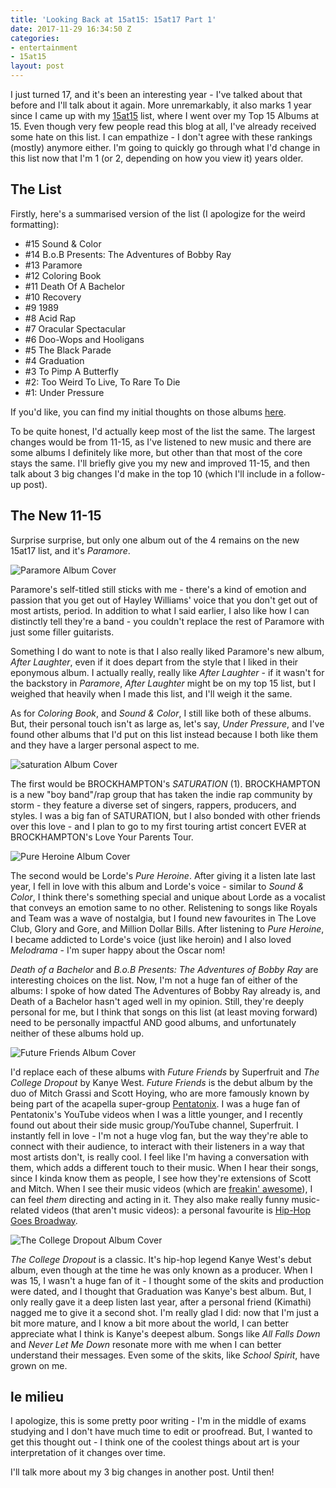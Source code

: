 ```yaml
---
title: 'Looking Back at 15at15: 15at17 Part 1'
date: 2017-11-29 16:34:50 Z
categories:
- entertainment
- 15at15
layout: post
---
```


I just turned 17, and it's been an interesting year - I've talked about that before and I'll talk about it again. More unremarkably, it also marks 1 year since I came up with my [15at15]({{site.baseurl}}/specials/15at15/) list, where I went over my Top 15 Albums at 15. Even though very few people read this blog at all, I've already received some hate on this list. I can empathize - I don't agree with these rankings (mostly) anymore either. I'm going to quickly go through what I'd change in this list now that I'm 1 (or 2, depending on how you view it) years older.

## The List

Firstly, here's a summarised version of the list (I apologize for the weird formatting):

* #15 Sound & Color
* #14 B.o.B Presents: The Adventures of Bobby Ray
* #13 Paramore
* #12 Coloring Book
* #11 Death Of A Bachelor
* #10 Recovery
* #9 1989
* #8 Acid Rap
* #7 Oracular Spectacular
* #6 Doo-Wops and Hooligans
* #5 The Black Parade
* #4 Graduation
* #3 To Pimp A Butterfly
* #2: Too Weird To Live, To Rare To Die
* #1: Under Pressure

If you'd like, you can find my initial thoughts on those albums [here]({{site.baseurl}}/specials/15at15/).

To be quite honest, I'd actually keep most of the list the same. The largest changes would be from 11-15, as I've listened to new music and there are some albums I definitely like more, but other than that most of the core stays the same. I'll briefly give you my new and improved 11-15, and then talk about 3 big changes I'd make in the top 10 (which I'll include in a follow-up post).

## The New 11-15

Surprise surprise, but only one album out of the 4 remains on the new 15at17 list, and it's *Paramore*.

![Paramore Album Cover]({{site.baseurl}}/img/albums/paramore.jpg)

Paramore's self-titled still sticks with me - there's a kind of emotion and passion that you get out of Hayley Williams' voice that you don't get out of most artists, period. In addition to what I said earlier, I also like how I can distinctly tell they're a band - you couldn't replace the rest of Paramore with just some filler guitarists.

Something I do want to note is that I also really liked Paramore's new album, *After Laughter*, even if it does depart from the style that I liked in their eponymous album. I actually really, really like *After Laughter* - if it wasn't for the backstory in *Paramore*, *After Laughter* might be on my top 15 list, but I weighed that heavily when I made this list, and I'll weigh it the same.

As for *Coloring Book*, and *Sound & Color*, I still like both of these albums. But, their personal touch isn't as large as, let's say, *Under Pressure*, and I've found other albums that I'd put on this list instead because I both like them and they have a larger personal aspect to me.

![saturation Album Cover]({{site.baseurl}}/img/albums/saturation.jpg)

The first would be BROCKHAMPTON's *SATURATION* (1). BROCKHAMPTON is a new "boy band"/rap group that has taken the indie rap community by storm - they feature a diverse set of singers, rappers, producers, and styles. I was a big fan of SATURATION, but I also bonded with other friends over this love - and I plan to go to my first touring artist concert EVER at BROCKHAMPTON's Love Your Parents Tour.

![Pure Heroine Album Cover]({{site.baseurl}}/img/albums/pure-heroine.png)

The second would be Lorde's *Pure Heroine*. After giving it a listen late last year, I fell in love with this album and Lorde's voice - similar to *Sound & Color*, I think there's something special and unique about Lorde as a vocalist that conveys an emotion same to no other. Relistening to songs like Royals and Team was a wave of nostalgia, but I found new favourites in The Love Club, Glory and Gore, and Million Dollar Bills. After listening to *Pure Heroine*, I became addicted to Lorde's voice (just like heroin) and I also loved *Melodrama* - I'm super happy about the Oscar nom!

*Death of a Bachelor* and *B.o.B Presents: The Adventures of Bobby Ray* are interesting choices on the list. Now, I'm not a huge fan of either of the albums: I spoke of how dated The Adventures of Bobby Ray already is, and Death of a Bachelor hasn't aged well in my opinion. Still, they're deeply personal for me, but I think that songs on this list (at least moving forward) need to be personally impactful AND good albums, and unfortunately neither of these albums hold up.

![Future Friends Album Cover]({{site.baseurl}}/img/albums/future-friends.jpg)

I'd replace each of these albums with *Future Friends* by Superfruit and *The College Dropout* by Kanye West. *Future Friends* is the debut album by the duo of Mitch Grassi and Scott Hoying, who are more famously known by being part of the acapella super-group [Pentatonix](https://www.youtube.com/channel/UCmv1CLT6ZcFdTJMHxaR9XeA). I was a huge fan of Pentatonix's YouTube videos when I was a little younger, and I recently found out about their side music group/YouTube channel, Superfruit. I instantly fell in love - I'm not a huge vlog fan, but the way they're able to connect with their audience, to interact with their listeners in a way that most artists don't, is really cool. I feel like I'm having a conversation with them, which adds a different touch to their music. When I hear their songs, since I kinda know them as people, I see how they're extensions of Scott and Mitch. When I see their music videos (which are [freakin' awesome](https://www.youtube.com/watch?v=r2Kh_XMIDPU)), I can feel *them* directing and acting in it. They also make really funny music-related videos (that aren't music videos): a personal favourite is [Hip-Hop Goes Broadway](https://youtu.be/ohBTKf6XZME).

![The College Dropout Album Cover]({{site.baseurl}}/img/albums/college-dropout.jpg)

*The College Dropout* is a classic. It's hip-hop legend Kanye West's debut album, even though at the time he was only known as a producer. When I was 15, I wasn't a huge fan of it - I thought some of the skits and production were dated, and I thought that Graduation was Kanye's best album. But, I only really gave it a deep listen last year, after a personal friend (Kimathi) nagged me to give it a second shot. I'm really glad I did: now that I'm just a bit more mature, and I know a bit more about the world, I can better appreciate what I think is Kanye's deepest album. Songs like *All Falls Down* and *Never Let Me Down* resonate more with me when I can better understand their messages. Even some of the skits, like *School Spirit*, have grown on me.

## le milieu

I apologize, this is some pretty poor writing - I'm in the middle of exams studying and I don't have much time to edit or proofread. But, I wanted to get this thought out - I think one of the coolest things about art is your interpretation of it changes over time.

I'll talk more about my 3 big changes in another post. Until then!
